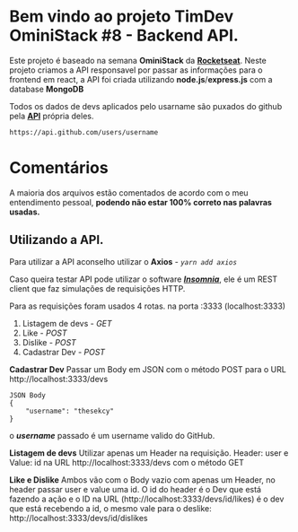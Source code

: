 # Bem vindo ao projeto TimDev OminiStack #8 - Backend API.

Este projeto é baseado na semana **OminiStack** da **[Rocketseat](https://rocketseat.com.br)**.
Neste projeto criamos a API responsavel por passar as informações para o frontend em react, a API foi criada utilizando **node.js**/**express.js** com a database **MongoDB**

Todos os dados de devs aplicados pelo usarname são puxados do github pela **[API](https://api.github.com/users/thesekcy)** própria deles.

    https://api.github.com/users/username


# Comentários

A maioria dos arquivos estão comentados de acordo com o meu entendimento pessoal, **podendo não estar 100% correto nas palavras usadas.**

## Utilizando a API.

Para utilizar a API aconselho utilizar o **Axios** - *`yarn add axios`*

Caso queira testar API pode utilizar o software ***[Insomnia](https://insomnia.rest/)***, ele é um REST client que faz simulações de requisições HTTP.

Para as requisições foram usados 4 rotas. na porta :3333 (localhost:3333)

 1. Listagem de devs - *GET* 
 2. Like - *POST* 
 3. Dislike - *POST* 
 4. Cadastrar Dev - *POST*

**Cadastrar Dev**
	Passar um Body em JSON  com o método POST para o URL http://localhost:3333/devs
	
	JSON Body
    {
    	"username": "thesekcy"
    }
o ***username*** passado é um username valido do GitHub.
 
 **Listagem de devs**
	 Utilizar apenas um Header na requisição. Header: user  e Value: id na URL http://localhost:3333/devs com o método GET

**Like e Dislike**
Ambos vão com o Body vazio com apenas um Header, no header passar user e value uma id.
O id do header é o Dev que está fazendo a ação e o ID na URL (http://localhost:3333/devs/id/likes) é o dev que está recebendo a id, o mesmo vale para o deslike: http://localhost:3333/devs/id/dislikes
